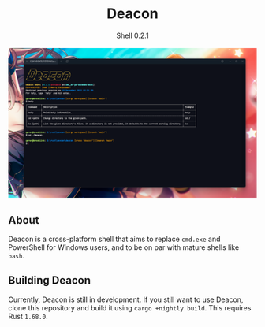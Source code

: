 <div style="text-align: center;"><h1>Deacon</h1></div>
<div style="text-align: center;">Shell 0.2.1</div>
<br>
<div style="text-align: center;"><img src="images/deacon-example.png" alt="The greeting"></div>

## About
Deacon is a cross-platform shell that aims to replace `cmd.exe` and PowerShell for Windows users, and to
be on par with mature shells like `bash`.

## Building Deacon
Currently, Deacon is still in development. If you still want to use Deacon, clone this repository
and build it using `cargo +nightly build`.
This requires Rust `1.68.0`.